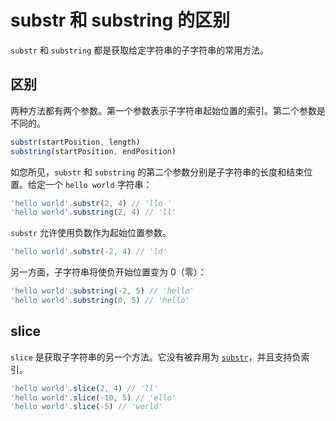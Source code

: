 # substr 和 substring 的区别

`substr` 和 `substring` 都是获取给定字符串的子字符串的常用方法。

## 区别

两种方法都有两个参数。第一个参数表示子字符串起始位置的索引。第二个参数是不同的。

```js
substr(startPosition, length)
substring(startPosition, endPosition)
```

如您所见，`substr` 和 `substring` 的第二个参数分别是子字符串的长度和结束位置。给定一个 `hello world` 字符串：

```js
'hello world'.substr(2, 4) // 'llo '
'hello world'.substring(2, 4) // 'll'
```

`substr` 允许使用负数作为起始位置参数。

```js
'hello world'.substr(-2, 4) // 'ld'
```

另一方面，子字符串将使负开始位置变为 0（零）：

```js
'hello world'.substring(-2, 5) // 'hello'
'hello world'.substring(0, 5) // 'hello'
```

## slice

`slice` 是获取子字符串的另一个方法。它没有被弃用为 [`substr`](https://developer.mozilla.org/en-US/docs/Web/JavaScript/Reference/Global_Objects/String/substr)，并且支持负索引。

```js
'hello world'.slice(2, 4) // 'll'
'hello world'.slice(-10, 5) // 'ello'
'hello world'.slice(-5) // 'world'
```
